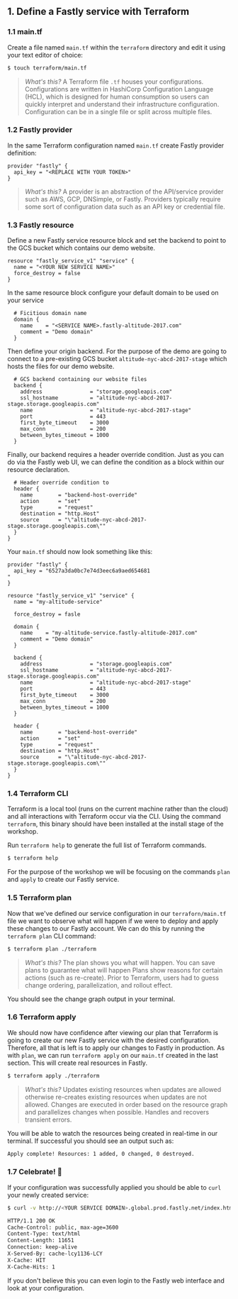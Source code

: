 ## 1. Define a Fastly service with Terraform

### 1.1 main.tf
Create a file named `main.tf` within the `terraform` directory and edit it using your text editor of choice:
```sh
$ touch terraform/main.tf
```
> _What's this?_
A Terraform file `.tf` houses your configurations. Configurations are written in HashiCorp Configuration Language (HCL), which is designed for human consumption so users can quickly interpret and understand their infrastructure configuration. Configuration can be in a single file or split across multiple files.


### 1.2 Fastly provider
In the same Terraform configuration named `main.tf` create Fastly provider definition:
```hcl
provider "fastly" {
  api_key = "<REPLACE WITH YOUR TOKEN>"
}
```
> _What's this?_ 
A provider is an abstraction of the API/service provider such as AWS, GCP, DNSimple, or Fastly. Providers typically require some sort of configuration data such as an API key or credential file.


### 1.3 Fastly resource
Define a new Fastly service resource block and set the backend to point to the GCS bucket which contains our demo website.
```hcl
resource "fastly_service_v1" "service" {
  name = "<YOUR NEW SERVICE NAME>"
  force_destroy = false
}
```

In the same resource block configure your default domain to be used on your service
```hcl
  # Ficitious domain name
  domain {
    name    = "<SERVICE NAME>.fastly-altitude-2017.com"
    comment = "Demo domain"
  }
```
Then define your origin backend. For the purpose of the demo are going to connect to a pre-existing GCS bucket `altitude-nyc-abcd-2017-stage` which hosts the files for our demo website. 

```hcl
  # GCS backend containing our website files
  backend {
    address               = "storage.googleapis.com"
    ssl_hostname          = "altitude-nyc-abcd-2017-stage.storage.googleapis.com"
    name                  = "altitude-nyc-abcd-2017-stage"
    port                  = 443
    first_byte_timeout    = 3000
    max_conn              = 200
    between_bytes_timeout = 1000
  }
```
Finally, our backend requires a header override condition. Just as you can do via the Fastly web UI, we can define the condition as a block within our resource declaration.
```hcl
  # Header override condition to 
  header {
    name        = "backend-host-override"
    action      = "set"
    type        = "request"
    destination = "http.Host"
    source      = "\"altitude-nyc-abcd-2017-stage.storage.googleapis.com\""
  }
}
```

Your `main.tf` should now look something like this: 
```hcl
provider "fastly" {
  api_key = "6527a3da0bc7e74d3eec6a9aed654681
"
}

resource "fastly_service_v1" "service" {
  name = "my-altitude-service"

  force_destroy = fasle

  domain {
    name    = "my-altitude-service.fastly-altitude-2017.com"
    comment = "Demo domain"
  }

  backend {
    address               = "storage.googleapis.com"
    ssl_hostname          = "altitude-nyc-abcd-2017-stage.storage.googleapis.com"
    name                  = "altitude-nyc-abcd-2017-stage"
    port                  = 443
    first_byte_timeout    = 3000
    max_conn              = 200
    between_bytes_timeout = 1000
  }

  header {
    name        = "backend-host-override"
    action      = "set"
    type        = "request"
    destination = "http.Host"
    source      = "\"altitude-nyc-abcd-2017-stage.storage.googleapis.com\""
  }
}
```

### 1.4 Terraform CLI
Terraform is a local tool (runs on the current machine rather than the cloud) and all interactions with Terraform occur via the CLI. Using the command `terraform`, this binary should have been installed at the install stage of the workshop.

Run `terraform help` to generate the full list of Terraform commands.
```sh
$ terraform help
```

For the purpose of the workshop we will be focusing on the commands `plan` and `apply` to create our Fastly service.


### 1.5 Terraform plan
Now that we've defined our service configuration in our `terraforn/main.tf` file we want to observe what will happen if we were to deploy and apply these changes to our Fastly account. We can do this by running the `terraform plan` CLI command:
```sh
$ terraform plan ./terraform
```
> _What's this?_ 
The plan shows you what will happen. You can save plans to guarantee what will happen
Plans show reasons for certain actions (such as re-create). Prior to Terraform, users had to guess change ordering, parallelization, and rollout effect.

You should see the change graph output in your terminal.


### 1.6 Terraform apply
We should now have confidence after viewing our plan that Terraform is going to create our new Fastly service with the desired configuration. Therefore, all that is left is to apply our changes to Fastly in production. As with `plan`, we can run `terraform apply` on our `main.tf` created in the last section. This will create real resources in Fastly.

```sh
$ terraform apply ./terraform
```
> _What's this?_ 
Updates existing resources when updates are allowed otherwise re-creates existing resources when updates are not allowed. Changes are executed in order based on the resource graph and parallelizes changes when possible. Handles and recovers transient errors.

You will be able to watch the resources being created in real-time in our terminal. If successful you should see an output such as:

```sh
Apply complete! Resources: 1 added, 0 changed, 0 destroyed.
```


### 1.7 Celebrate! 🎉
If your configuration was successfully applied you should be able to `curl` your newly created service:
```sh 
$ curl -v http://<YOUR SERVICE DOMAIN>.global.prod.fastly.net/index.html

HTTP/1.1 200 OK
Cache-Control: public, max-age=3600
Content-Type: text/html
Content-Length: 11651
Connection: keep-alive
X-Served-By: cache-lcy1136-LCY
X-Cache: HIT
X-Cache-Hits: 1
```
If you don't believe this you can even login to the Fastly web interface and look at your configuration.
